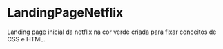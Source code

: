 # LandingPageNetflix
Landing page inicial da netflix na cor verde criada para fixar conceitos de CSS e HTML.
